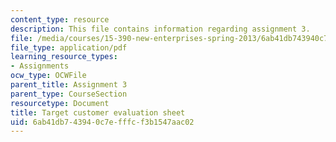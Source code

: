 ```yaml
---
content_type: resource
description: This file contains information regarding assignment 3.
file: /media/courses/15-390-new-enterprises-spring-2013/6ab41db743940c7efffcf3b1547aac02_MIT15_390S13_assgn3sheet.pdf
file_type: application/pdf
learning_resource_types:
- Assignments
ocw_type: OCWFile
parent_title: Assignment 3
parent_type: CourseSection
resourcetype: Document
title: Target customer evaluation sheet
uid: 6ab41db7-4394-0c7e-fffc-f3b1547aac02
---
```

